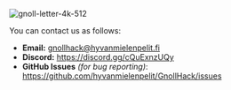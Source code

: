 ![gnoll-letter-4k-512](https://github.com/hyvanmielenpelit/GnollHack/assets/16661034/82e9ea5f-7ac3-4039-9009-883733cedcbf)

You can contact us as follows:

- **Email:** gnollhack@hyvanmielenpelit.fi
- **Discord:** https://discord.gg/cQuExnzUQy
- **GitHub Issues** *(for bug reporting)*: https://github.com/hyvanmielenpelit/GnollHack/issues